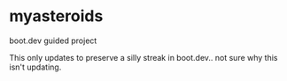 # myasteroids
boot.dev guided project

This only updates to preserve a silly streak in boot.dev..
not sure why this isn't updating.
